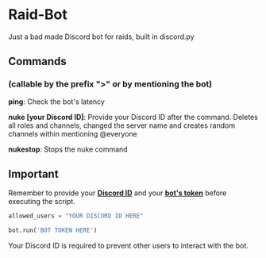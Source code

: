 # Raid-Bot
Just a bad made Discord bot for raids, built in discord.py
## Commands
### (callable by the prefix ">" or by mentioning the bot)
**ping**: Check the bot's latency

**nuke [your Discord ID]**: Provide your Discord ID after the command. Deletes all roles and channels, changed the server name and creates random channels within mentioning @everyone

**nukestop**: Stops the nuke command
## Important
Remember to provide your [**Discord ID**](https://support.discord.com/hc/en-us/articles/206346498-Where-can-I-find-my-User-Server-Message-ID-) and your [**bot's token**](https://discord.com/developers/applications) before executing the script.
```py
allowed_users = "YOUR DISCORD ID HERE"
```
```py
bot.run('BOT TOKEN HERE')
```
Your Discord ID is required to prevent other users to interact with the bot.
